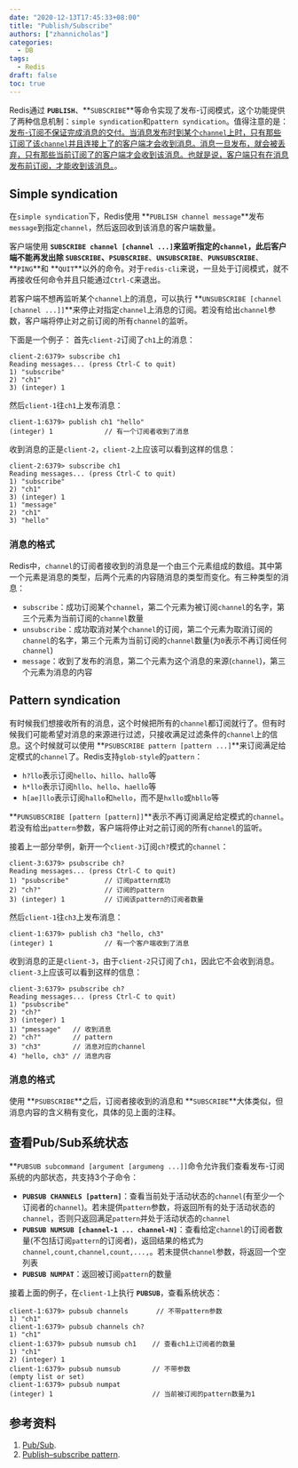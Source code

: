 ```yaml
---
date: "2020-12-13T17:45:33+08:00"
title: "Publish/Subscribe"
authors: ["zhannicholas"]
categories:
  - DB
tags:
  - Redis
draft: false
toc: true
---
```

Redis通过 **`PUBLISH`**、**`SUBSCRIBE`**等命令实现了发布-订阅模式，这个功能提供了两种信息机制：`simple syndication`和`pattern syndication`。值得注意的是：<u>发布-订阅不保证完成消息的交付。当消息发布时到某个`channel`上时，只有那些订阅了该`channel`并且连接上了的客户端才会收到消息。消息一旦发布，就会被丢弃，只有那些当前订阅了的客户端才会收到该消息。也就是说，客户端只有在消息发布前订阅，才能收到该消息。</u>。

## Simple syndication
在`simple syndication`下，Redis使用 **`PUBLISH channel message`**发布`message`到指定`channel`，然后返回收到该消息的客户端数量。

客户端使用 **`SUBSCRIBE channel [channel ...]`**来监听指定的`channel`，此后客户端不能再发出除 **`SUBSCRIBE`**、**`PSUBSCRIBE`**、**`UNSUBSCRIBE`**、**`PUNSUBSCRIBE`**、**`PING`**和 **`QUIT`**以外的命令。对于`redis-cli`来说，一旦处于订阅模式，就不再接收任何命令并且只能通过`Ctrl-C`来退出。

若客户端不想再监听某个`channel`上的消息，可以执行 **`UNSUBSCRIBE [channel [channel ...]]`**来停止对指定`channel`上消息的订阅。若没有给出`channel`参数，客户端将停止对之前订阅的所有`channel`的监听。

下面是一个例子：
首先`client-2`订阅了`ch1`上的消息：
```Redis
client-2:6379> subscribe ch1
Reading messages... (press Ctrl-C to quit)
1) "subscribe"
2) "ch1"
3) (integer) 1
```
然后`client-1`往`ch1`上发布消息：
```Redis
client-1:6379> publish ch1 "hello"
(integer) 1             // 有一个订阅者收到了消息
```
收到消息的正是`client-2`，`client-2`上应该可以看到这样的信息：
```Redis
client-2:6379> subscribe ch1
Reading messages... (press Ctrl-C to quit)
1) "subscribe"
2) "ch1"
3) (integer) 1
1) "message"
2) "ch1"
3) "hello"
```
### 消息的格式
Redis中，`channel`的订阅者接收到的消息是一个由三个元素组成的数组。其中第一个元素是消息的类型，后两个元素的内容随消息的类型而变化。有三种类型的消息：
* `subscribe`：成功订阅某个`channel`，第二个元素为被订阅`channel`的名字，第三个元素为当前订阅的`channel`数量
* `unsubscribe`：成功取消对某个`channel`的订阅，第二个元素为取消订阅的`channel`的名字，第三个元素为当前订阅的`channel`数量(为`0`表示不再订阅任何`channel`)
* `message`：收到了发布的消息，第二个元素为这个消息的来源(`channel`)，第三个元素为消息的内容

## Pattern syndication
有时候我们想接收所有的消息，这个时候把所有的`channel`都订阅就行了。但有时候我们可能希望对消息的来源进行过滤，只接收满足过滤条件的`channel`上的信息。这个时候就可以使用 **`PSUBSCRIBE pattern [pattern ...]`**来订阅满足给定模式的`channel`了。Redis支持`glob-style`的`pattern`：
* `h?llo`表示订阅`hello`、`hillo`、`hallo`等
* `h*llo`表示订阅`hllo`、`hello`、`haello`等
* `h[ae]llo`表示订阅`hallo`和`hello`，而不是`hxllo`或`hbllo`等

**`PUNSUBSCRIBE [pattern [pattern]]`**表示不再订阅满足给定模式的`channel`。若没有给出`pattern`参数，客户端将停止对之前订阅的所有`channel`的监听。

接着上一部分举例，新开一个`client-3`订阅`ch?`模式的`channel`：
```Redis
client-3:6379> psubscribe ch?
Reading messages... (press Ctrl-C to quit)
1) "psubscribe"         // 订阅pattern成功
2) "ch?"                // 订阅的pattern
3) (integer) 1          // 订阅该pattern的订阅者数量
```
然后`client-1`往`ch3`上发布消息：
```Redis
client-1:6379> publish ch3 "hello, ch3"
(integer) 1             // 有一个客户端收到了消息
```
收到消息的正是`client-3`，由于`client-2`只订阅了`ch1`，因此它不会收到消息。`client-3`上应该可以看到这样的信息：
```Redis
client-3:6379> psubscribe ch?
Reading messages... (press Ctrl-C to quit)
1) "psubscribe"
2) "ch?"
3) (integer) 1
1) "pmessage"   // 收到消息
2) "ch?"        // pattern
3) "ch3"        // 消息对应的channel
4) "hello, ch3" // 消息内容
```

### 消息的格式
使用 **`PSUBSCRIBE`**之后，订阅者接收到的消息和 **`SUBSCRIBE`**大体类似，但消息内容的含义稍有变化，具体的见上面的注释。

## 查看Pub/Sub系统状态
**`PUBSUB subcommand [argument [argumeng ...]]`命令允许我们查看发布-订阅系统的内部状态，共支持3个子命令：
* **`PUBSUB CHANNELS [pattern]`**：查看当前处于活动状态的`channel`(有至少一个订阅者的`channel`)。若未提供`pattern`参数，将返回所有的处于活动状态的`channel`，否则只返回满足`pattern`并处于活动状态的`channel`
* **`PUBSUB NUMSUB [channel-1 ... channel-N]`**：查看给定`channel`的订阅者数量(不包括订阅`pattern`的订阅者)，返回结果的格式为`channel,count,channel,count,...,`。若未提供`channel`参数，将返回一个空列表
* **`PUBSUB NUMPAT`**：返回被订阅`pattern`的数量

接着上面的例子，在`client-1`上执行 **`PUBSUB`**，查看系统状态：
```Redis
client-1:6379> pubsub channels       // 不带pattern参数
1) "ch1"
client-1:6379> pubsub channels ch?
1) "ch1"
client-1:6379> pubsub numsub ch1    // 查看ch1上订阅者的数量
1) "ch1"
2) (integer) 1
client-1:6379> pubsub numsub        // 不带参数
(empty list or set)
client-1:6379> pubsub numpat
(integer) 1                         // 当前被订阅的pattern数量为1
```

## 参考资料
1. [Pub/Sub](https://redis.io/topics/pubsub).
2. [Publish–subscribe pattern](https://en.wikipedia.org/wiki/Publish%E2%80%93subscribe_pattern).